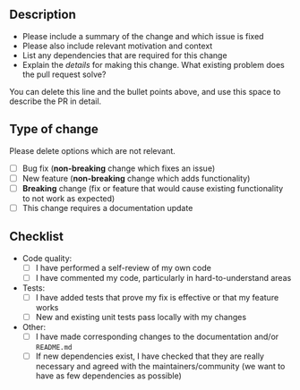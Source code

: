 ## Description

- Please include a summary of the change and which issue is fixed
- Please also include relevant motivation and context
- List any dependencies that are required for this change
- Explain the *details* for making this change. What existing problem does the pull request solve?

You can delete this line and the bullet points above, and use this space to describe the PR in detail.

## Type of change

Please delete options which are not relevant.

- [ ] Bug fix (**non-breaking** change which fixes an issue)
- [ ] New feature (**non-breaking** change which adds functionality)
- [ ] **Breaking** change (fix or feature that would cause existing functionality to not work as expected)
- [ ] This change requires a documentation update

## Checklist

- Code quality:
  - [ ] I have performed a self-review of my own code
  - [ ] I have commented my code, particularly in hard-to-understand areas
- Tests:
  - [ ] I have added tests that prove my fix is effective or that my feature works
  - [ ] New and existing unit tests pass locally with my changes
- Other:
  - [ ] I have made corresponding changes to the documentation and/or `README.md`
  - [ ] If new dependencies exist, I have checked that they are really necessary and agreed with the maintainers/community (we want to have as few dependencies as possible)